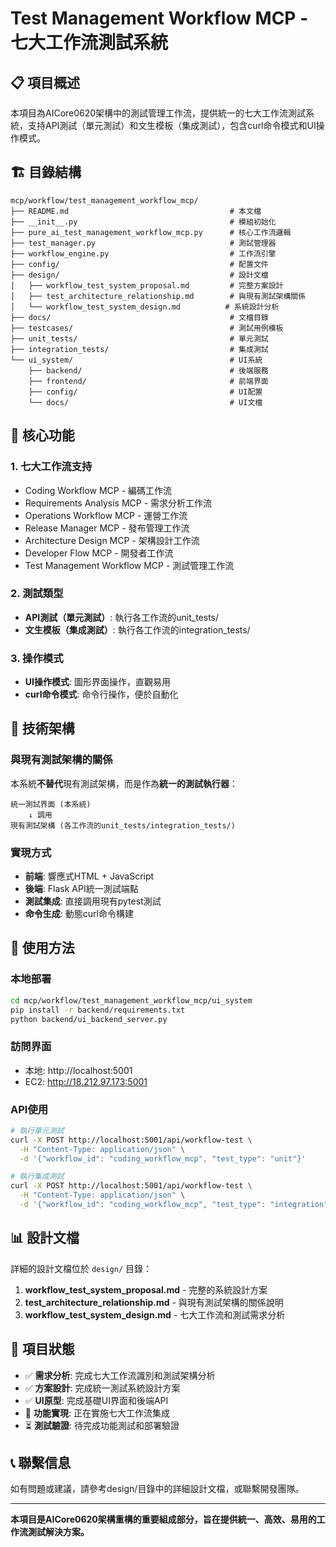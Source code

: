 # Test Management Workflow MCP - 七大工作流測試系統

## 📋 **項目概述**

本項目為AICore0620架構中的測試管理工作流，提供統一的七大工作流測試系統，支持API測試（單元測試）和文生模板（集成測試），包含curl命令模式和UI操作模式。

## 🏗️ **目錄結構**

```
mcp/workflow/test_management_workflow_mcp/
├── README.md                                    # 本文檔
├── __init__.py                                  # 模組初始化
├── pure_ai_test_management_workflow_mcp.py      # 核心工作流邏輯
├── test_manager.py                              # 測試管理器
├── workflow_engine.py                           # 工作流引擎
├── config/                                      # 配置文件
├── design/                                      # 設計文檔
│   ├── workflow_test_system_proposal.md         # 完整方案設計
│   ├── test_architecture_relationship.md        # 與現有測試架構關係
│   └── workflow_test_system_design.md          # 系統設計分析
├── docs/                                        # 文檔目錄
├── testcases/                                   # 測試用例模板
├── unit_tests/                                  # 單元測試
├── integration_tests/                           # 集成測試
└── ui_system/                                   # UI系統
    ├── backend/                                 # 後端服務
    ├── frontend/                                # 前端界面
    ├── config/                                  # UI配置
    └── docs/                                    # UI文檔
```

## 🎯 **核心功能**

### **1. 七大工作流支持**
- Coding Workflow MCP - 編碼工作流
- Requirements Analysis MCP - 需求分析工作流
- Operations Workflow MCP - 運營工作流
- Release Manager MCP - 發布管理工作流
- Architecture Design MCP - 架構設計工作流
- Developer Flow MCP - 開發者工作流
- Test Management Workflow MCP - 測試管理工作流

### **2. 測試類型**
- **API測試（單元測試）**: 執行各工作流的unit_tests/
- **文生模板（集成測試）**: 執行各工作流的integration_tests/

### **3. 操作模式**
- **UI操作模式**: 圖形界面操作，直觀易用
- **curl命令模式**: 命令行操作，便於自動化

## 🔧 **技術架構**

### **與現有測試架構的關係**
本系統**不替代**現有測試架構，而是作為**統一的測試執行器**：

```
統一測試界面 (本系統)
    ↓ 調用
現有測試架構 (各工作流的unit_tests/integration_tests/)
```

### **實現方式**
- **前端**: 響應式HTML + JavaScript
- **後端**: Flask API統一測試端點
- **測試集成**: 直接調用現有pytest測試
- **命令生成**: 動態curl命令構建

## 🚀 **使用方法**

### **本地部署**
```bash
cd mcp/workflow/test_management_workflow_mcp/ui_system
pip install -r backend/requirements.txt
python backend/ui_backend_server.py
```

### **訪問界面**
- 本地: http://localhost:5001
- EC2: http://18.212.97.173:5001

### **API使用**
```bash
# 執行單元測試
curl -X POST http://localhost:5001/api/workflow-test \
  -H "Content-Type: application/json" \
  -d '{"workflow_id": "coding_workflow_mcp", "test_type": "unit"}'

# 執行集成測試
curl -X POST http://localhost:5001/api/workflow-test \
  -H "Content-Type: application/json" \
  -d '{"workflow_id": "coding_workflow_mcp", "test_type": "integration"}'
```

## 📊 **設計文檔**

詳細的設計文檔位於 `design/` 目錄：

1. **workflow_test_system_proposal.md** - 完整的系統設計方案
2. **test_architecture_relationship.md** - 與現有測試架構的關係說明
3. **workflow_test_system_design.md** - 七大工作流和測試需求分析

## 🎯 **項目狀態**

- ✅ **需求分析**: 完成七大工作流識別和測試架構分析
- ✅ **方案設計**: 完成統一測試系統設計方案
- ✅ **UI原型**: 完成基礎UI界面和後端API
- 🔄 **功能實現**: 正在實施七大工作流集成
- ⏳ **測試驗證**: 待完成功能測試和部署驗證

## 📞 **聯繫信息**

如有問題或建議，請參考design/目錄中的詳細設計文檔，或聯繫開發團隊。

---

**本項目是AICore0620架構重構的重要組成部分，旨在提供統一、高效、易用的工作流測試解決方案。**

